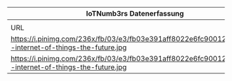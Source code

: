 |IoTNumb3rs Datenerfassung|||||||||||
| ---- | ---- | ---- | ---- | ---- | ---- | ---- | ---- | ---- | ---- | ---- |
||||||||||||
|URL|home_url|filename|device_class|device_count|market_class|market_volume|prognosis_year|publication_year|authorship_class|Dropbox folder|
|https://i.pinimg.com/236x/fb/03/e3/fb03e391aff8022e6fc90012fdefa1f7--internet-of-things-the-future.jpg|https://www.pinterest.de/markveyret/top-iot-infographics/|file2_fb03e391aff8022e6fc90012fdefa1f7--internet-of-things-the-future.jpg|Generic IoT|63000000|invest.(shipment)|6500000000|2020|2017|company|JinlinHolic/20181217-1800|
|https://i.pinimg.com/236x/fb/03/e3/fb03e391aff8022e6fc90012fdefa1f7--internet-of-things-the-future.jpg|https://www.pinterest.de/markveyret/top-iot-infographics/|file2_fb03e391aff8022e6fc90012fdefa1f7--internet-of-things-the-future.jpg|Generic IoT|63000000|||2020|2017|company|JinlinHolic/20181217-1800|
